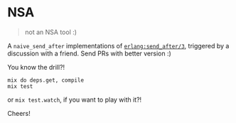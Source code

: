 # NSA

> not an NSA tool :)

A `naive_send_after` implementations of [`erlang:send_after/3`](http://erlang.org/doc/man/erlang.html#send_after-3), triggered by a discussion with a friend. Send PRs with better version :)

You know the drill?!

    mix do deps.get, compile
    mix test

or `mix test.watch`, if you want to play with it?!

Cheers!